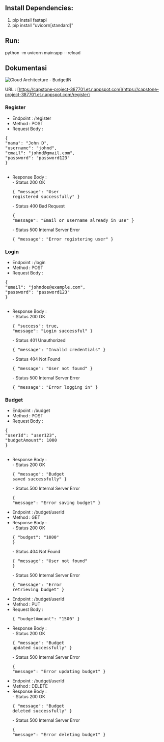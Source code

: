 ## Install Dependencies:
1. pip install fastapi 
2. pip install "uvicorn[standard]"

## Run: 
python -m uvicorn main:app --reload

## Dokumentasi
![Cloud Architecture - BudgetIN]()

URL : [https://capstone-project-387701.et.r.appspot.com](https://capstone-project-387701.et.r.appspot.com/register) 
### Register 
- Endpoint : /register
- Method : POST
- Request Body :
<pre>
{
"nama": "John D",
"username": "johnd",
"email": "johnd@gmail.com",
"password": "password123"
}
 </pre>
- Response Body :<br>
		- Status 200 OK
		 <pre>{
		 "message": "User registered successfully"
		 }
     </pre>
		- Status 400 Bad Request<br>
		 <pre>{
		 "message": "Email or username already in use"
		 }
     </pre>
		- Status 500 Internal Server Error
		 <pre>{
		 "message": "Error registering user"
		 }
     </pre>
		

### Login
- Endpoint : /login
- Method : POST
- Request Body :
<pre>
{
"email": "johndoe@example.com",
"password": "password123"
}
 </pre>
- Response Body :<br>
		- Status 200 OK<br>
		<pre>{
		 "success": true,
		 "message": "Login successful"
		 }</pre>
		- Status 401 Unauthorized<br>
		<pre>{
		 "message": "Invalid credentials"
		 }</pre>
		- Status 404 Not Found<br>
		<pre>{
		 "message": "User not found"
		 }</pre>
		- Status 500 Internal Server Error
		<pre>{
		 "message": "Error logging in"
		 }</pre>

### Budget
- Endpoint : /budget
- Method : POST
- Request Body :
<pre>
{
"userId": "user123",
"budgetAmount": 1000
}
 </pre>
- Response Body :<br>
		- Status 200 OK<br>
		<pre>{
		 "message": "Budget saved successfully"
		 }</pre>
		 - Status 500 Internal Server Error
		 <pre>{
		 "message": "Error saving budget"
		 }</pre>
- Endpoint : /budget/userId
- Method : GET
- Response Body :<br>
		- Status 200 OK<br>
		<pre>{
		 "budget": "1000"
		 }</pre>
		 - Status 404 Not Found
		 <pre>{
		 "message": "User not found"
		 }</pre>
		 - Status 500 Internal Server Error
		 <pre>{
		 "message": "Error retrieving budget"
		 }</pre>
- Endpoint : /budget/userId
- Method : PUT
- Request Body :<br><pre>{
		 "budgetAmount": "1500"
		 }</pre>
- Response Body :<br>
		- Status 200 OK<br>
		<pre>{
		 "message": "Budget updated successfully"
		 }</pre>
		 - Status 500 Internal Server Error
		 <pre>{
		 "message": "Error updating budget"
		 }</pre>
- Endpoint : /budget/userId
- Method : DELETE
- Response Body :<br>
		- Status 200 OK<br>
		<pre>{
		 "message": "Budget deleted successfully"
		 }</pre>
		 - Status 500 Internal Server Error
		 <pre>{
		 "message": "Error deleting budget"
		 }</pre>


